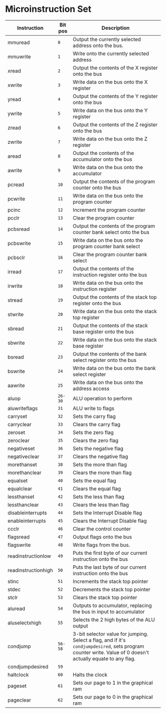 # Microinstruction  Set

| Instruction         | Bit pos | Description                                                                                                                                                 |
| ------------------- | ------- | ----------------------------------------------------------------------------------------------------------------------------------------------------------- |
| mmuread             | `0`     | Output the currently selected address onto the bus.                                                                                                         |
| mmuwrite            | `1`     | Write onto the currently selected address                                                                                                                   |
| xread               | `2`     | Output the contents of the X register onto the bus                                                                                                          |
| xwrite              | `3`     | Write data on the bus onto the X register                                                                                                                   |
| yread               | `4`     | Output the contents of the Y register onto the bus                                                                                                          |
| ywrite              | `5`     | Write data on the bus onto the Y register                                                                                                                   |
| zread               | `6`     | Output the contents of the Z register onto the bus                                                                                                          |
| zwrite              | `7`     | Write data on the bus onto the Z register                                                                                                                   |
| aread               | `8`     | Output the contents of the accumulator onto the bus                                                                                                         |
| awrite              | `9`     | Write data on the bus onto the accumulator                                                                                                                  |
| pcread              | `10`    | Output the contents of the program counter onto the bus                                                                                                     |
| pcwrite             | `11`    | Write data on the bus onto the program counter                                                                                                              |
| pcinc               | `12`    | Increment the program counter                                                                                                                               |
| pcclr               | `13`    | Clear the program counter                                                                                                                                   |
| pcbsread            | `14`    | Output the contents of the program counter bank select onto the bus                                                                                         |
| pcbswrite           | `15`    | Write data on the bus onto the program counter bank select                                                                                                  |
| pcbsclr             | `16`    | Clear the program counter bank select                                                                                                                       |
| irread              | `17`    | Output the contents of the instruction register onto the bus                                                                                                |
| irwrite             | `18`    | Write data on the bus onto the instruction register                                                                                                         |
| stread              | `19`    | Output the contents of the stack top register onto the bus                                                                                                  |
| stwrite             | `20`    | Write data on the bus onto the stack top register                                                                                                           |
| sbread              | `21`    | Output the contents of the stack base register onto the bus                                                                                                 |
| sbwrite             | `22`    | Write data on the bus onto the stack base register                                                                                                          |
| bsread              | `23`    | Output the contents of the bank select register onto the bus                                                                                                |
| bswrite             | `24`    | Write data on the bus onto the bank select register                                                                                                         |
| aawrite             | `25`    | Write data on the bus onto the address access                                                                                                               |
| aluop               | `26-30` | ALU operation to perform                                                                                                                                    |
| aluwriteflags       | `31`    | ALU write to flags                                                                                                                                          |
| carryset            | `32`    | Sets the carry flag                                                                                                                                         |
| carryclear          | `33`    | Clears the carry flag                                                                                                                                       |
| zeroset             | `34`    | Sets the zero flag                                                                                                                                          |
| zeroclear           | `35`    | Clears the zero flag                                                                                                                                        |
| negativeset         | `36`    | Sets the negative flag                                                                                                                                      |
| negativeclear       | `37`    | Clears the negative flag                                                                                                                                    |
| morethanset         | `38`    | Sets the more than flag                                                                                                                                     |
| morethanclear       | `39`    | Clears the more than flag                                                                                                                                   |
| equalset            | `40`    | Sets the equal flag                                                                                                                                         |
| equalclear          | `41`    | Clears the equal flag                                                                                                                                       |
| lessthanset         | `42`    | Sets the less than flag                                                                                                                                     |
| lessthanclear       | `43`    | Clears the less than flag                                                                                                                                   |
| disableinterrupts   | `44`    | Sets the Interrupt Disable flag                                                                                                                             |
| enableinterrupts    | `45`    | Clears the Interrupt Disable flag                                                                                                                           |
| ccclr               | `46`    | Clear the control counter                                                                                                                                   |
| flagsread           | `47`    | Output flags onto the bus                                                                                                                                   |
| flagswrite          | `48`    | Write flags from the bus.                                                                                                                                   |
| readinstructionlow  | `49`    | Puts the first byte of our current instruction onto the bus                                                                                                 |
| readinstructionhigh | `50`    | Puts the last byte of our current instruction onto the bus                                                                                                  |
| stinc               | `51`    | Increments the stack top pointer                                                                                                                            |
| stdec               | `52`    | Decrements the stack top pointer                                                                                                                            |
| stclr               | `53`    | Clears the stack top pointer                                                                                                                                |
| aluread             | `54`    | Outputs to accumulator, replacing the bus in input to accumulator                                                                                           |
| aluselectxhigh      | `55`    | Selects the 2 high bytes of the ALU output                                                                                                                  |
| condjump            | `56-58` | 3-bit selector value for jumping. Select a flag, and if it's `condjumpdesired`, sets program counter write. Value of 0 doesn't actually equate to any flag. |
| condjumpdesired     | `59`    |                                                                                                                                                             |
| haltclock           | `60`    | Halts the clock                                                                                                                                             |
| pageset             | `61`    | Sets our page to 1 in the graphical ram                                                                                                                     |
| pageclear           | `62`    | Sets our page to 0 in the graphical ram                                                                                                                     |



